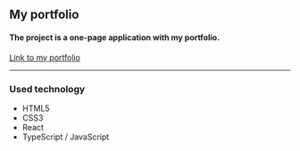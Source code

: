 ## My portfolio

#### The project is a one-page application with my portfolio.

[Link to my portfolio](https://mary-an-safronova.github.io/portfolio/)
___

### Used technology

* HTML5
* CSS3
* React
* TypeScript / JavaScript
